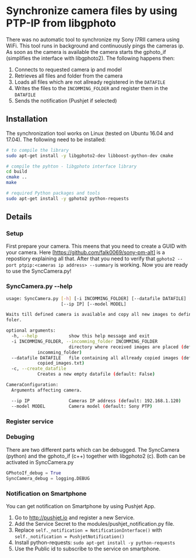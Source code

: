 # Synchronize camera files by using PTP-IP from libgphoto
There was no automatic tool to synchronize my Sony I7RII camera using WiFi. This tool runs in background and continuously pings the cameras ip. As soon as the camera is available the camera starts the gphoto_if (simplifies the interface with libgphoto2). The following happens then:
1. Connects to requested camera ip and model
2. Retrieves all files and folder from the camera
3. Loads all files which are not allready registered in the `DATAFILE`
4. Writes the files to the `INCOMMING_FOLDER` and register them in the `DATAFILE`
5. Sends the notification (Pushjet if selected)


## Installation
The synchronization tool works on Linux (tested on Ubuntu 16.04 and 17.04). The following need to be installed:
```bash
# to compile the library
sudo apt-get install -y libgphoto2-dev libboost-python-dev cmake

# compile the pyhton - libgphoto interface library
cd build
cmake ..
make

# required Python packages and tools
sudo apt-get install -y gphoto2 python-requests
```

## Details
### Setup
First prepare your camera. This meens that you need to create a GUID with your camera. Here [https://github.com/falk0069/sony-pm-alt] is a repostiory explaining all that.
After that you need to verify that `gphoto2 --port ptpip:<cameras ip address> --summary` is working.
Now you are ready to use the SyncCamera.py!

### SyncCamera.py --help
```bash
usage: SyncCamera.py [-h] [-i INCOMMING_FOLDER] [--datafile DATAFILE] [-c]
                     [--ip IP] [--model MODEL]

Waits till defined camera is available and copy all new images to defined
foler.

optional arguments:
  -h, --help            show this help message and exit
  -i INCOMMING_FOLDER, --incomming_folder INCOMMING_FOLDER
                        directory where received images are placed (default:
			incomming_folder)
  --datafile DATAFILE   file containing all allready copied images (default:
			copied_images.txt)
  -c, --create_datafile
			Creates a new empty datafile (default: False)

CameraConfiguration:
  Arguments affecting camera.

  --ip IP               Cameras IP address (default: 192.168.1.120)
  --model MODEL         Camera model (default: Sony PTP)
```

### Register service


### Debuging
There are two different parts which can be debugged. The SyncCamera (python) and the gphoto_if (c++) together with libgphoto2 (c). Both can be activated in SyncCamera.py
```python
GPhotoIf_debug = True
SyncCamera_debug = logging.DEBUG
```

### Notification on Smartphone
You can get notification on Smartphone by using Pushjet App.
1. Go to http://pushjet.io and register a new Service.
2. Add the Service Secret to the modules/pushjet_notification.py file.
3. Replace `self._notification = NotificationInterface()` with `self._notification = PushjetNotification()`
4. Install python-requests: `sudo apt-get install -y python-requests`
5. Use the Public id to subscribe to the service on smartphone.

